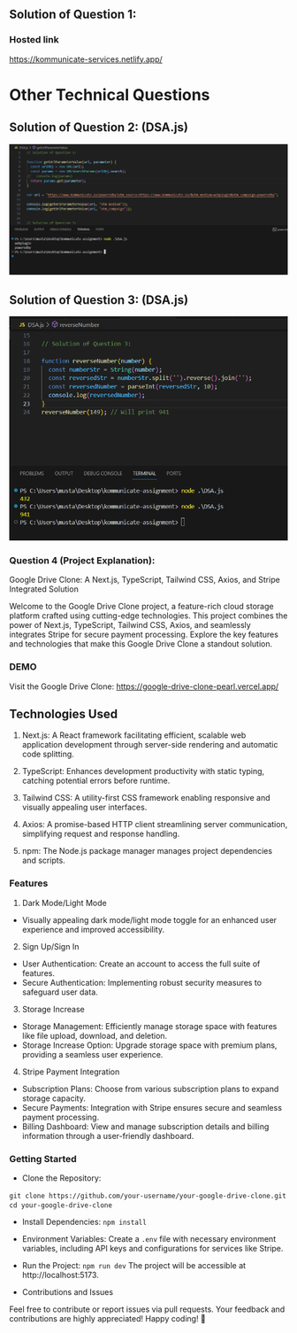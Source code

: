 ## Solution of Question 1:
### Hosted link
https://kommunicate-services.netlify.app/


# Other Technical Questions

## Solution of Question 2: (DSA.js)
![alt text](<assets/Screenshot-122336.png>)

## Solution of Question 3: (DSA.js)
![alt text](<assets/Screenshot-122234.png>)

### Question 4 (Project Explanation):

Google Drive Clone: A Next.js, TypeScript, Tailwind CSS, Axios, and Stripe Integrated Solution

Welcome to the Google Drive Clone project, a feature-rich cloud storage platform crafted using cutting-edge technologies. This project combines the power of Next.js, TypeScript, Tailwind CSS, Axios, and seamlessly integrates Stripe for secure payment processing. Explore the key features and technologies that make this Google Drive Clone a standout solution.

### DEMO
Visit the Google Drive Clone: https://google-drive-clone-pearl.vercel.app/

## Technologies Used

1. Next.js: A React framework facilitating efficient, scalable web application development through server-side rendering and automatic code splitting.

2. TypeScript: Enhances development productivity with static typing, catching potential errors before runtime.

3. Tailwind CSS: A utility-first CSS framework enabling responsive and visually appealing user interfaces.

4. Axios: A promise-based HTTP client streamlining server communication, simplifying request and response handling.

5. npm: The Node.js package manager manages project dependencies and scripts.

### Features

1. Dark Mode/Light Mode
- Visually appealing dark mode/light mode toggle for an enhanced user experience and improved accessibility.

2. Sign Up/Sign In
- User Authentication: Create an account to access the full suite of features.
- Secure Authentication: Implementing robust security measures to safeguard user data.

3. Storage Increase
- Storage Management: Efficiently manage storage space with features like file upload, download, and deletion.
- Storage Increase Option: Upgrade storage space with premium plans, providing a seamless user experience.

4. Stripe Payment Integration

- Subscription Plans: Choose from various subscription plans to expand storage capacity.
- Secure Payments: Integration with Stripe ensures secure and seamless payment processing.
- Billing Dashboard: View and manage subscription details and billing information through a user-friendly dashboard.

### Getting Started

- Clone the Repository:

`git clone https://github.com/your-username/your-google-drive-clone.git
cd your-google-drive-clone`

- Install Dependencies:
`npm install`

- Environment Variables:
Create a `.env` file with necessary environment variables, including API keys and configurations for services like Stripe.

- Run the Project:
`npm run dev`
The project will be accessible at http://localhost:5173.

- Contributions and Issues

Feel free to contribute or report issues via pull requests. Your feedback and contributions are highly appreciated! Happy coding! 🚀